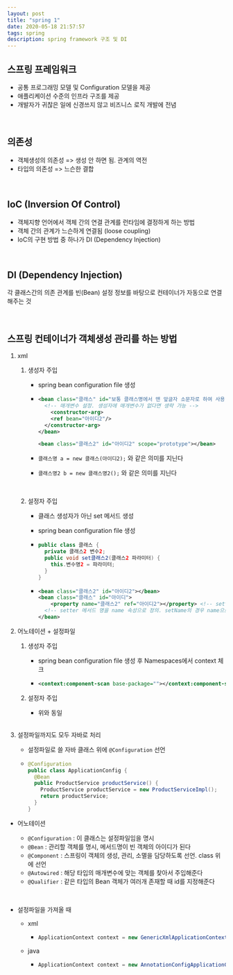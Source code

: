 ```yaml
---
layout: post
title: "spring 1"
date: 2020-05-18 21:57:57
tags: spring
description: spring framework 구조 및 DI
---
```


## 스프링 프레임워크

- 공통 프로그래밍 모델 및 Configuration 모델을 제공
- 애플리케이션 수준의 인프라 구조를 제공
- 개발자가 귀찮은 일에 신경쓰지 않고 비즈니스 로직 개발에 전념

<br>

## 의존성

- 객체생성의 의존성 => 생성 안 하면 됨. 관계의 역전
- 타입의 의존성 => 느슨한 결합

<br>

## IoC (Inversion Of Control)

- 객체지향 언어에서 객체 간의 연결 관계를 런타임에 결정하게 하는 방법
- 객체 간의 관계가 느슨하게 연결됨 (loose coupling)
- IoC의 구현 방법 중 하나가 DI (Dependency Injection)

<br>

## DI (Dependency Injection)

각 클래스간의 의존 관계를 빈(Bean) 설정 정보를 바탕으로 컨테이너가 자동으로 연결해주는 것

<br>

## 스프링 컨테이너가 객체생성 관리를 하는 방법

1. xml

   1. 생성자 주입

      - spring bean configuration file 생성

      - ```xml
        <bean class="클래스" id="보통 클래스명에서 맨 앞글자 소문자로 하여 사용">
          <!-- 매개변수 설정. 생성자에 매개변수가 없다면 생략 가능 -->
        	<constructor-arg>
          	<ref bean="아이디2"/>
          </constructor-arg>
        </bean>
        
        <bean class="클래스2" id="아이디2" scope="prototype"></bean>
        ```

      - `클래스명 a = new 클래스(아이디2);` 와 같은 의미를 지닌다

      - `클래스명2 b = new 클래스명2();` 와 같은 의미를 지닌다 

      <br>

   2. 설정자 주입

      - 클래스 생성자가 아닌 set 메서드 생성

      - spring bean configuration file 생성

      - ```java
        public class 클래스 {
          private 클래스2 변수2;
          public void set클래스2(클래스2 파라미터) {
            this.변수명2 = 파라미터;
          }
        }
        ```

      - ```xml
        <bean class="클래스2" id="아이디2"></bean>
        <bean class="클래스" id="아이디">
        	<property name="클래스2" ref="아이디2"></property> <!-- setter 메서드 정의 -->
          <!-- setter 메서드 명을 name 속성으로 정의. setName의 경우 name으로 정의 -->
        </bean>
        ```

2. 어노테이션 + 설정파일

   1. 생성자 주입

      - spring bean configuration file 생성 후 Namespaces에서 context 체크

      - ```xml
        <context:component-scan base-package=""></context:component-scan>
        ```

   2. 설정자 주입

      - 위와 동일 

   <br>

3. 설정파일까지도 모두 자바로 처리

   - 설정파일로 쓸 자바 클래스 위에 `@Configuration` 선언

   - ```java
     @Configuration
     public class ApplicationConfig {
       @Bean
       public ProductService productService() {
         ProductService productService = new ProductServiceImpl();
         return productService;
       }
     }
     ```



- 어노테이션

  - `@Configuration` : 이 클래스는 설정파일임을 명시
  - `@Bean` : 관리할 객체를 명시, 메서드명이 빈 객체의 아이디가 된다
  - `@Component` : 스프링이 객체의 생성, 관리, 소멸을 담당하도록 선언. class 위에 선언
  - `@Autowired` : 해당 타입의 매개변수에 맞는 객체를 찾아서 주입해준다
  - `@Qualifier` : 같은 타입의 Bean 객체가 여러개 존재할 때 id를 지정해준다

<br>

- 설정파일을 가져올 때

  - xml

    - ```java
      ApplicationContext context = new GenericXmlApplicationContext(".xml");
      ```

  - java

    - ```java
      ApplicationContext context = new AnnotationConfigApplicationContext(ApplicationConfig.class);
      ```
